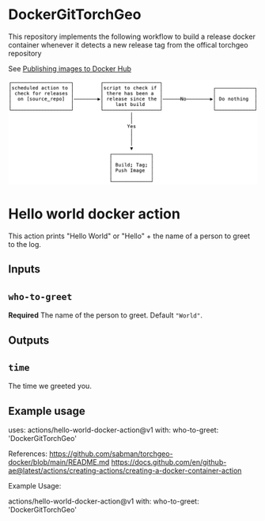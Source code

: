# DockerGitTorchGeo

This repository implements the following workflow to build a release docker container whenever it detects a new release tag from the offical torchgeo repository

See [Publishing images to Docker Hub](https://docs.github.com/en/actions/publishing-packages/publishing-docker-images#publishing-images-to-docker-hub)

![](build-workflow.png)
# Hello world docker action

This action prints "Hello World" or "Hello" + the name of a person to greet to the log.

## Inputs

## `who-to-greet`

**Required** The name of the person to greet. Default `"World"`.

## Outputs

## `time`

The time we greeted you.

## Example usage

uses: actions/hello-world-docker-action@v1
with:
  who-to-greet: 'DockerGitTorchGeo'
  
References:
https://github.com/sabman/torchgeo-docker/blob/main/README.md
https://docs.github.com/en/github-ae@latest/actions/creating-actions/creating-a-docker-container-action

Example Usage:

actions/hello-world-docker-action@v1 with: who-to-greet: 'DockerGitTorchGeo'
